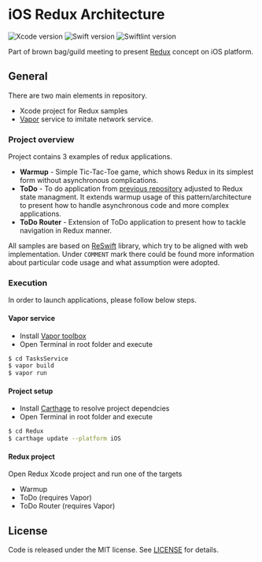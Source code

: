 # iOS Redux Architecture

![Xcode version](https://img.shields.io/badge/Xcode-10.0-blue.svg)
![Swift version](https://img.shields.io/badge/Swift-4.2-blue.svg)
![Swiftlint version](https://img.shields.io/badge/Swiftlint-0.24.2-blue.svg)

Part of brown bag/guild meeting to present [Redux](https://redux.js.org) concept on iOS platform.

## General

There are two main elements in repository.

* Xcode project for Redux samples
* [Vapor](https://vapor.codes) service to imitate network service.

### Project overview

Project contains 3 examples of redux applications.

* **Warmup** - Simple Tic-Tac-Toe game, which shows Redux in its simplest form without asynchronous complications.
* **ToDo** - To do application from [previous repository](https://github.com/gKamelo/Guild-iOSUIArchitectures) adjusted to Redux state managment. It extends warmup usage of this pattern/architecture to present how to handle asynchronous code and more complex applications.
* **ToDo Router** - Extension of ToDo application to present how to tackle navigation in Redux manner.

All samples are based on [ReSwift](https://github.com/ReSwift/ReSwift) library, which try to be aligned with web implementation. Under `COMMENT` mark there could be found more information about particular code usage and what assumption were adopted.

### Execution

In order to launch applications, please follow below steps.

#### Vapor service

* Install [Vapor toolbox](https://docs.vapor.codes/2.0/getting-started/toolbox/)
* Open Terminal in root folder and execute
```bash
$ cd TasksService
$ vapor build
$ vapor run
```

#### Project setup

* Install [Carthage](#swift-binary-framework-download-compatibility) to resolve project dependcies
* Open Terminal in root folder and execute
```bash
$ cd Redux
$ carthage update --platform iOS
```

#### Redux project

Open Redux Xcode project and run one of the targets

* Warmup
* ToDo (requires Vapor)
* ToDo Router (requires Vapor)

## License

Code is released under the MIT license. See [LICENSE](LICENSE) for details.
